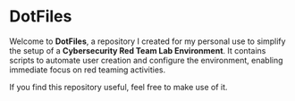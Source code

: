 # DotFiles

Welcome to **DotFiles**, a repository I created for my personal use to simplify the setup of a **Cybersecurity Red Team Lab Environment**. It contains scripts to automate user creation and configure the environment, enabling immediate focus on red teaming activities.

If you find this repository useful, feel free to make use of it.
